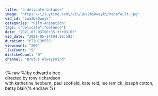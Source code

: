 ```yaml
---
title: "a delicate balance"
image: "https:\/\/i.ytimg.com\/vi\/1ua2bs0weyk\/hqdefault.jpg"
vid_id: "1ua2bs0weyk"
categories: "Film-Animation"
tags: ["delicate","balance"]
date: "2021-07-03T00:35:35+03:00"
vid_date: "2021-05-14T04:16:59Z"
duration: "PT2H13M55S"
viewcount: "260"
likeCount: "5"
dislikeCount: "0"
channel: "Brutus Alwaysmind"
---
```

{% raw %}by edward albee<br />directed by tony richardson<br />with katherine hepburn, paul scofield, kate reid, lee remick, joseph cotton, betsy blair{% endraw %}
